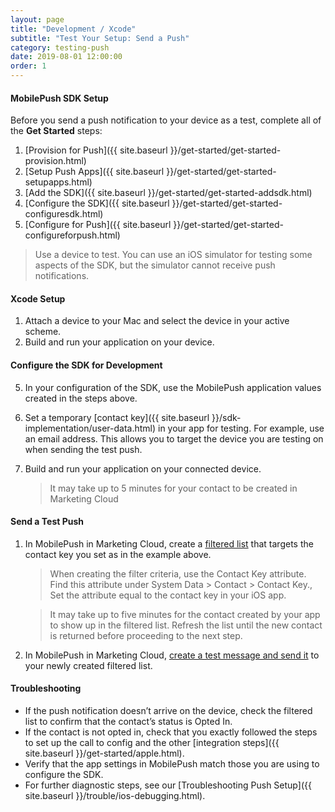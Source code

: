 ```yaml
---
layout: page
title: "Development / Xcode"
subtitle: "Test Your Setup: Send a Push"
category: testing-push
date: 2019-08-01 12:00:00
order: 1
---
```


#### MobilePush SDK Setup

Before you send a push notification to your device as a test, complete all of the **Get Started** steps:

1. [Provision for Push]({{ site.baseurl }}/get-started/get-started-provision.html)
1. [Setup Push Apps]({{ site.baseurl }}/get-started/get-started-setupapps.html)
1. [Add the SDK]({{ site.baseurl }}/get-started/get-started-addsdk.html)
1. [Configure the SDK]({{ site.baseurl }}/get-started/get-started-configuresdk.html)
1. [Configure for Push]({{ site.baseurl }}/get-started/get-started-configureforpush.html)

> Use a device to test. You can use an iOS simulator for testing some aspects of the SDK, but the simulator cannot receive push notifications.

#### Xcode Setup

1. Attach a device to your Mac and select the device in your active scheme.
2. Build and run your application on your device.

#### Configure the SDK for Development

5. In your configuration of the SDK, use the MobilePush application values created in the steps above.
6. Set a temporary [contact key]({{ site.baseurl }}/sdk-implementation/user-data.html) in your app for testing. For example, use an email address. This allows you to target the device you are testing on when sending the test push.
7. Build and run your application on your connected device.

    > It may take up to 5 minutes for your contact to be created in Marketing Cloud
    
<script src="https://gist.github.com/sfmc-mobilepushsdk/26263f30ab936037e110e191f5514a44.js"></script>

#### Send a Test Push

1. In MobilePush in Marketing Cloud, create a [filtered list](https://help.salesforce.com/articleView?id=mc_mp_create_filtered_list.htm&type=5) that targets the contact key you set as in the example above.

    > When creating the filter criteria, use the Contact Key attribute. Find this attribute under System Data > Contact > Contact Key., Set the attribute equal to the contact key in your iOS app.
    
    > It may take up to five minutes for the contact created by your app to show up in the filtered list. Refresh the list until the new contact is returned before proceeding to the next step.
    
1. In MobilePush in Marketing Cloud, [create a test message and send it](https://help.salesforce.com/articleView?id=mc_mp_outbound_message.htm&type=5) to your newly created filtered list.


#### Troubleshooting

- If the push notification doesn’t arrive on the device, check the filtered list to confirm that the contact’s status is Opted In. 
- If the contact is not opted in, check that you exactly followed the steps to set up the call to config and the other [integration steps]({{ site.baseurl }}/get-started/apple.html).
- Verify that the app settings in MobilePush match those you are using to configure the SDK.
- For further diagnostic steps, see our [Troubleshooting Push Setup]({{ site.baseurl }}/trouble/ios-debugging.html).
